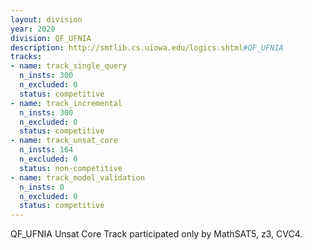 ```yaml
---
layout: division
year: 2020
division: QF_UFNIA
description: http://smtlib.cs.uiowa.edu/logics.shtml#QF_UFNIA
tracks:
- name: track_single_query
  n_insts: 300
  n_excluded: 0
  status: competitive
- name: track_incremental
  n_insts: 300
  n_excluded: 0
  status: competitive
- name: track_unsat_core
  n_insts: 164
  n_excluded: 0
  status: non-competitive
- name: track_model_validation
  n_insts: 0
  n_excluded: 0
  status: competitive
---
```

QF_UFNIA Unsat Core Track participated only by MathSAT5, z3, CVC4.
